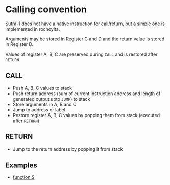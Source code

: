 # Calling convention

Sutra-1 does not have a native instruction for call/return, but a simple one is implemented in rochoyita.

Arguments may be stored in Register C and D and the return value is stored in Register D.

Values of register A, B, C are preserved during `CALL` and is restored after `RETURN`.

## CALL

- Push A, B, C values to stack
- Push return address (sum of current instruction address and length of generated output upto `JUMP`) to stack 
- Store arguments in A, B and C
- Jump to address or label
- Restore register A, B, C values by popping them from stack (executed after `RETURN`)

## RETURN

- Jump to the return address by popping it from stack

## Examples 

- [function.S](https://github.com/rnayabed/sutra-1/blob/master/examples/function.S)